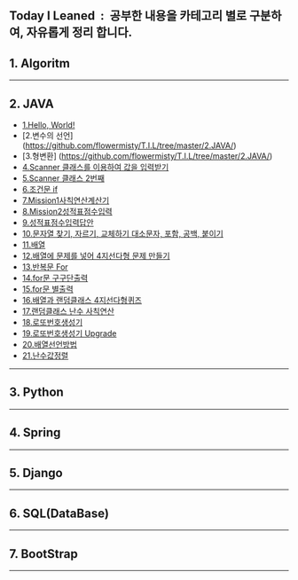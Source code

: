## Today I Leaned&nbsp; : &nbsp;공부한 내용을 카테고리 별로 구분하여, 자유롭게 정리 합니다.
## 1. Algoritm
***
## 2. JAVA
  * [1.Hello, World!](https://github.com/flowermisty/T.I.L/tree/master/2.JAVA/1.HelloWorld.md)
  * [2.변수의 선언]	(https://github.com/flowermisty/T.I.L/tree/master/2.JAVA/)
  * [3.형변환]	(https://github.com/flowermisty/T.I.L/tree/master/2.JAVA/)
  * [4.Scanner 클래스를 이용하여 값을 입력받기](https://github.com/flowermisty/T.I.L/tree/master/2.JAVA/)
  * [5.Scanner 클래스 2번째](https://github.com/flowermisty/T.I.L/tree/master/2.JAVA/)
  * [6.조건문 if](https://github.com/flowermisty/T.I.L/tree/master/2.JAVA/)
  * [7.Mission1사칙연산계산기](https://github.com/flowermisty/T.I.L/tree/master/2.JAVA/)
  * [8.Mission2성적표점수입력](https://github.com/flowermisty/T.I.L/tree/master/2.JAVA/)
  * [9.성적표점수입력답안](https://github.com/flowermisty/T.I.L/tree/master/2.JAVA/)
  * [10.문자열 찾기, 자르기, 교체하기 대소문자, 포함, 공백, 붙이기](https://github.com/flowermisty/T.I.L/tree/master/2.JAVA/)
  * [11.배열](https://github.com/flowermisty/T.I.L/tree/master/2.JAVA/)
  * [12.배열에 문제를 넣어 4지선다형 문제 만들기](https://github.com/flowermisty/T.I.L/tree/master/2.JAVA/)
  * [13.반복문 For](https://github.com/flowermisty/T.I.L/tree/master/2.JAVA/)
  * [14.for문 구구단출력](https://github.com/flowermisty/T.I.L/tree/master/2.JAVA/)
  * [15.for문 별출력](https://github.com/flowermisty/T.I.L/tree/master/2.JAVA/)
  * [16.배열과 랜덤클래스 4지선다형퀴즈](https://github.com/flowermisty/T.I.L/tree/master/2.JAVA/)
  * [17.랜덤클래스 난수 사칙연산](https://github.com/flowermisty/T.I.L/tree/master/2.JAVA/)
  * [18.로또번호생성기](https://github.com/flowermisty/T.I.L/tree/master/2.JAVA/)
  * [19.로또번호생성기 Upgrade](https://github.com/flowermisty/T.I.L/tree/master/2.JAVA/)
  * [20.배열선언방법](https://github.com/flowermisty/T.I.L/tree/master/2.JAVA/)
  * [21.난수값정렬](https://github.com/flowermisty/T.I.L/tree/master/2.JAVA/)
***
## 3. Python
***
## 4. Spring
***
## 5. Django
***
## 6. SQL(DataBase)
***
## 7. BootStrap
***

